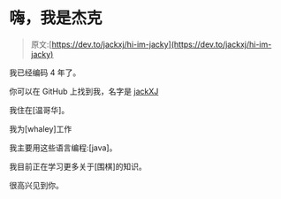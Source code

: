 # 嗨，我是杰克

> 原文:[https://dev.to/jackxj/hi-im-jacky](https://dev.to/jackxj/hi-im-jacky)

我已经编码 4 年了。

你可以在 GitHub 上找到我，名字是 [jackXJ](https://github.com/jackXJ)

我住在[温哥华]。

我为[whaley]工作

我主要用这些语言编程:[java]。

我目前正在学习更多关于[围棋]的知识。

很高兴见到你。